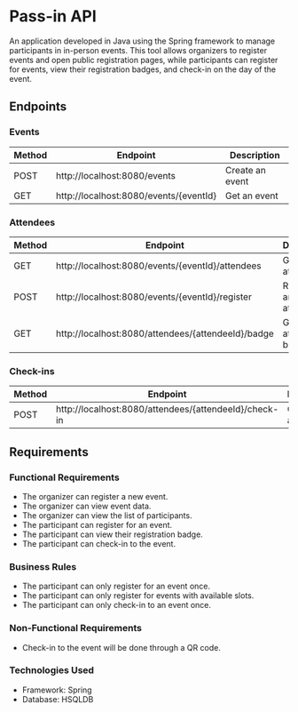 # Pass-in API

An application developed in Java using the Spring framework to manage participants in in-person events. This tool allows organizers to register events and open public registration pages, while participants can register for events, view their registration badges, and check-in on the day of the event.

## Endpoints

### Events

Method | Endpoint | Description
-------- | ---- | -----
POST | http://localhost:8080/events | Create an event
GET | http://localhost:8080/events/{eventId} | Get an event

### Attendees

Method | Endpoint | Description
-------- | ---- | -----
GET | http://localhost:8080/events/{eventId}/attendees | Get event attendees
POST | http://localhost:8080/events/{eventId}/register | Register and attendee
GET | http://localhost:8080/attendees/{attendeeId}/badge | Get an attendee badge

### Check-ins

Method | Endpoint | Description
-------- | ---- | -----
POST | http://localhost:8080/attendees/{attendeeId}/check-in | Check-in attendee

## Requirements

### Functional Requirements

- The organizer can register a new event.
- The organizer can view event data.
- The organizer can view the list of participants.
- The participant can register for an event.
- The participant can view their registration badge.
- The participant can check-in to the event.

### Business Rules

- The participant can only register for an event once.
- The participant can only register for events with available slots.
- The participant can only check-in to an event once.

### Non-Functional Requirements

- Check-in to the event will be done through a QR code.

### Technologies Used

- Framework: Spring
- Database: HSQLDB
